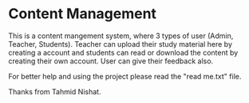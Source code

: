 # Content Management
This is a content mangement system, where 3 types of user (Admin, Teacher, Students). Teacher can upload their study material here by creating a account and students can read or download the content by creating their own account. User can give their feedback also.

For better help and using the project please read the "read me.txt" file.

Thanks from Tahmid Nishat.
